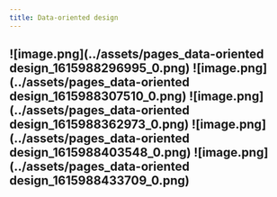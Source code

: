 ```yaml
---
title: Data-oriented design
---
```


## ![image.png](../assets/pages_data-oriented design_1615988296995_0.png) ![image.png](../assets/pages_data-oriented design_1615988307510_0.png) ![image.png](../assets/pages_data-oriented design_1615988362973_0.png) ![image.png](../assets/pages_data-oriented design_1615988403548_0.png) ![image.png](../assets/pages_data-oriented design_1615988433709_0.png)
